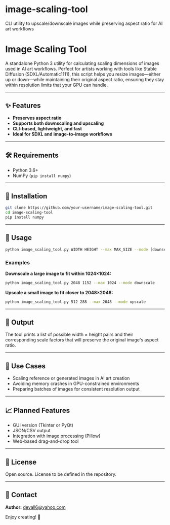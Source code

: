 # image-scaling-tool
CLI utility to upscale/downscale images while preserving aspect ratio for AI art workflows
# Image Scaling Tool

A standalone Python 3 utility for calculating scaling dimensions of images used in AI art workflows. Perfect for artists working with tools like Stable Diffusion (SDXL/Automatic1111), this script helps you resize images—either up or down—while maintaining their original aspect ratio, ensuring they stay within resolution limits that your GPU can handle.

---

## ✨ Features

- **Preserves aspect ratio**
- **Supports both downscaling and upscaling**
- **CLI-based, lightweight, and fast**
- **Ideal for SDXL and image-to-image workflows**

---

## 🛠 Requirements

- Python 3.6+
- NumPy (`pip install numpy`)

---

## 🚀 Installation

```bash
git clone https://github.com/your-username/image-scaling-tool.git
cd image-scaling-tool
pip install numpy
```

---

## 📌 Usage

```bash
python image_scaling_tool.py WIDTH HEIGHT --max MAX_SIZE --mode [downscale|upscale]
```

### Examples

**Downscale a large image to fit within 1024×1024:**
```bash
python image_scaling_tool.py 2048 1152 --max 1024 --mode downscale
```

**Upscale a small image to fit closer to 2048×2048:**
```bash
python image_scaling_tool.py 512 288 --max 2048 --mode upscale
```

---

## 📎 Output

The tool prints a list of possible width × height pairs and their corresponding scale factors that will preserve the original image's aspect ratio.

---

## 📌 Use Cases

- Scaling reference or generated images in AI art creation
- Avoiding memory crashes in GPU-constrained environments
- Preparing batches of images for consistent resolution output

---

## 📈 Planned Features

- GUI version (Tkinter or PyQt)
- JSON/CSV output
- Integration with image processing (Pillow)
- Web-based drag-and-drop tool

---

## 📃 License

Open source. License to be defined in the repository.

---

## 💌 Contact

**Author:** devall6@yahoo.com

Enjoy creating! 🎨


